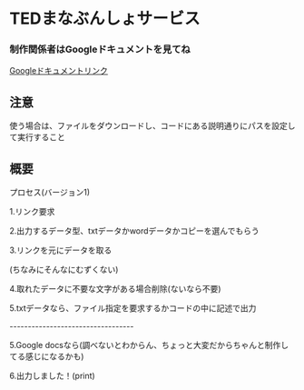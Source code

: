 <h1>TEDまなぶんしょサービス</h1> 
<h3>制作関係者はGoogleドキュメントを見てね</h3>
<a href="https://docs.google.com/document/d/1RYEUh9IXt3JfmPwHnwNlk2qALqEkaAFnNpdqdd57hcA/edit?tab=t.0">Googleドキュメントリンク</a>

<h2>注意</h2>
<p>使う場合は、ファイルをダウンロードし、コードにある説明通りにパスを設定して実行すること</p>

<h2>概要</h2>
<p>プロセス(バージョン1)</p>
<p>1.リンク要求</p>
<p></p>
<p>2.出力するデータ型、txtデータかwordデータかコピーを選んでもらう</p>
<p></p>
<p>3.リンクを元にデータを取る</p>
<p>(ちなみにそんなにむずくない)</p>
<p></p>
<p>4.取れたデータに不要な文字がある場合削除(ないなら不要)</p>
<p></p>
<p>5.txtデータなら、ファイル指定を要求するかコードの中に記述で出力</p>
<p>----------------------------------</p>
<p>5.Google docsなら(調べないとわからん、ちょっと大変だからちゃんと制作してる感じになるかも)</p>
<p></p>
<p>6.出力しました！(print)</p>

